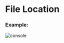 # File Location

### Example:

![console](https://github.com/yx1126/vscode-location/blob/main/resources/example.gif?raw=true)